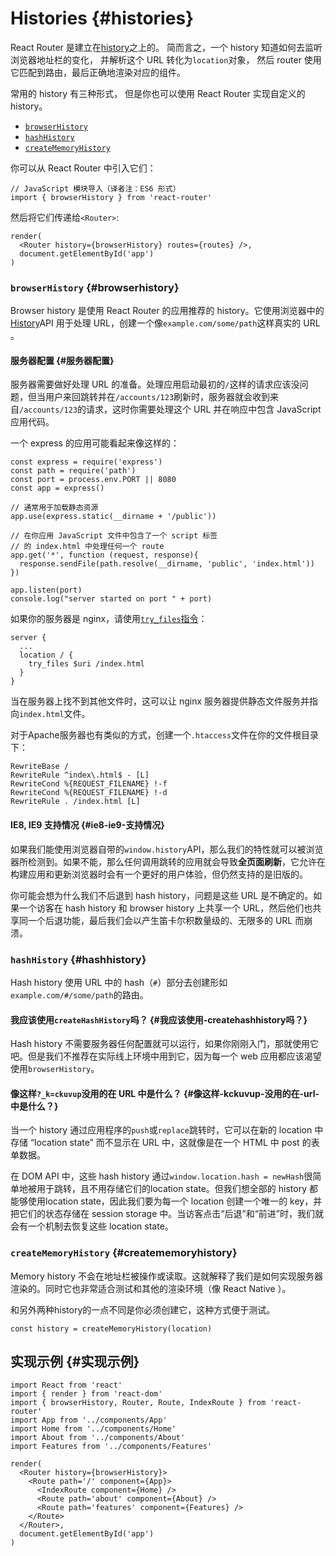 # Histories {#histories}

React Router 是建立在[history](https://github.com/rackt/history)之上的。 简而言之，一个 history 知道如何去监听浏览器地址栏的变化， 并解析这个 URL 转化为`location`对象， 然后 router 使用它匹配到路由，最后正确地渲染对应的组件。

常用的 history 有三种形式， 但是你也可以使用 React Router 实现自定义的 history。

* [`browserHistory`](http://www.uprogrammer.cn/react-router-cn/docs/guides/basics/Histories.html#browserHistory)
* [`hashHistory`](http://www.uprogrammer.cn/react-router-cn/docs/guides/basics/Histories.html#hashHistory)
* [`createMemoryHistory`](http://www.uprogrammer.cn/react-router-cn/docs/guides/basics/Histories.html#creatememoryhistory)

你可以从 React Router 中引入它们：

```
// JavaScript 模块导入（译者注：ES6 形式）
import { browserHistory } from 'react-router'
```

然后将它们传递给`<Router>`:

```
render(
  <Router history={browserHistory} routes={routes} />,
  document.getElementById('app')
)
```

### `browserHistory` {#browserhistory}

Browser history 是使用 React Router 的应用推荐的 history。它使用浏览器中的[History](https://developer.mozilla.org/en-US/docs/Web/API/History)API 用于处理 URL，创建一个像`example.com/some/path`这样真实的 URL 。

#### 服务器配置 {#服务器配置}

服务器需要做好处理 URL 的准备。处理应用启动最初的`/`这样的请求应该没问题，但当用户来回跳转并在`/accounts/123`刷新时，服务器就会收到来自`/accounts/123`的请求，这时你需要处理这个 URL 并在响应中包含 JavaScript 应用代码。

一个 express 的应用可能看起来像这样的：

```
const express = require('express')
const path = require('path')
const port = process.env.PORT || 8080
const app = express()

// 通常用于加载静态资源
app.use(express.static(__dirname + '/public'))

// 在你应用 JavaScript 文件中包含了一个 script 标签
// 的 index.html 中处理任何一个 route
app.get('*', function (request, response){
  response.sendFile(path.resolve(__dirname, 'public', 'index.html'))
})

app.listen(port)
console.log("server started on port " + port)
```

如果你的服务器是 nginx，请使用[`try_files`指令](http://nginx.org/en/docs/http/ngx_http_core_module.html#try_files)：

```
server {
  ...
  location / {
    try_files $uri /index.html
  }
}
```

当在服务器上找不到其他文件时，这可以让 nginx 服务器提供静态文件服务并指向`index.html`文件。

对于Apache服务器也有类似的方式，创建一个`.htaccess`文件在你的文件根目录下：

```
RewriteBase /
RewriteRule ^index\.html$ - [L]
RewriteCond %{REQUEST_FILENAME} !-f
RewriteCond %{REQUEST_FILENAME} !-d
RewriteRule . /index.html [L]

```

#### IE8, IE9 支持情况 {#ie8-ie9-支持情况}

如果我们能使用浏览器自带的`window.history`API，那么我们的特性就可以被浏览器所检测到。如果不能，那么任何调用跳转的应用就会导致**全页面刷新**，它允许在构建应用和更新浏览器时会有一个更好的用户体验，但仍然支持的是旧版的。

你可能会想为什么我们不后退到 hash history，问题是这些 URL 是不确定的。如果一个访客在 hash history 和 browser history 上共享一个 URL，然后他们也共享同一个后退功能，最后我们会以产生笛卡尔积数量级的、无限多的 URL 而崩溃。

### `hashHistory` {#hashhistory}

Hash history 使用 URL 中的 hash（`#`）部分去创建形如`example.com/#/some/path`的路由。

#### 我应该使用`createHashHistory`吗？ {#我应该使用-createhashhistory吗？}

Hash history 不需要服务器任何配置就可以运行，如果你刚刚入门，那就使用它吧。但是我们不推荐在实际线上环境中用到它，因为每一个 web 应用都应该渴望使用`browserHistory`。

#### 像这样`?_k=ckuvup`没用的在 URL 中是什么？ {#像这样-kckuvup-没用的在-url-中是什么？}

当一个 history 通过应用程序的`push`或`replace`跳转时，它可以在新的 location 中存储 “location state” 而不显示在 URL 中，这就像是在一个 HTML 中 post 的表单数据。

在 DOM API 中，这些 hash history 通过`window.location.hash = newHash`很简单地被用于跳转，且不用存储它们的location state。但我们想全部的 history 都能够使用location state，因此我们要为每一个 location 创建一个唯一的 key，并把它们的状态存储在 session storage 中。当访客点击“后退”和“前进”时，我们就会有一个机制去恢复这些 location state。

### `createMemoryHistory` {#creatememoryhistory}

Memory history 不会在地址栏被操作或读取。这就解释了我们是如何实现服务器渲染的。同时它也非常适合测试和其他的渲染环境（像 React Native ）。

和另外两种history的一点不同是你必须创建它，这种方式便于测试。

```
const history = createMemoryHistory(location)

```

## 实现示例 {#实现示例}

```
import React from 'react'
import { render } from 'react-dom'
import { browserHistory, Router, Route, IndexRoute } from 'react-router'
import App from '../components/App'
import Home from '../components/Home'
import About from '../components/About'
import Features from '../components/Features'

render(  
  <Router history={browserHistory}>
    <Route path='/' component={App}>
      <IndexRoute component={Home} />
      <Route path='about' component={About} />
      <Route path='features' component={Features} />
    </Route>
  </Router>,
  document.getElementById('app')
)
```



